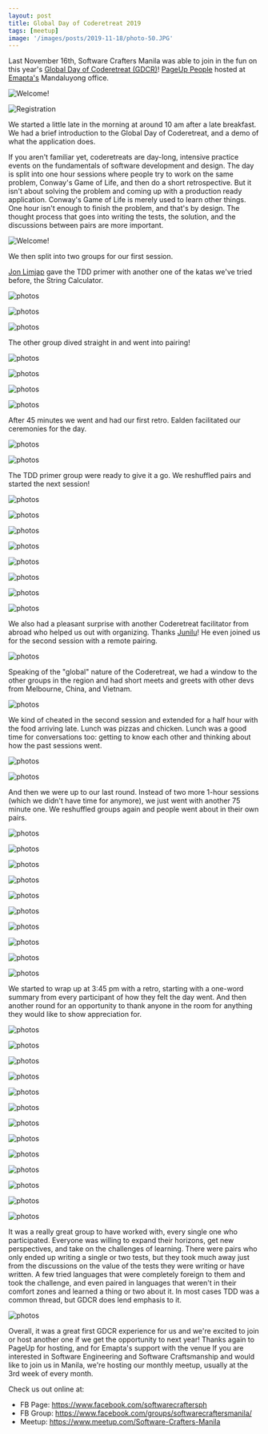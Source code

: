 ```yaml
---
layout: post
title: Global Day of Coderetreat 2019
tags: [meetup]
image: '/images/posts/2019-11-18/photo-50.JPG'
---
```


Last November 16th, Software Crafters Manila was able to join in the fun on this year's [Global Day of Coderetreat (GDCR)](www.coderetreat.org)! [PageUp People](www.pageuppeople.com) hosted at [Emapta's](www.emapta.com) Mandaluyong office.

![Welcome!](/images/posts/2019-11-18/photo-01.JPG)

![Registration](/images/posts/2019-11-18/photo-02.JPG)

We started a little late in the morning at around 10 am after a late breakfast. We had a brief introduction to the Global Day of Coderetreat, and a demo of what the application does.

If you aren't familiar yet, coderetreats are day-long, intensive practice events on the fundamentals of software development and design. The day is split into one hour sessions where people try to work on the same problem, Conway's Game of Life, and then do a short retrospective. But it isn't about solving the problem and coming up with a production ready application. Conway's Game of Life is merely used to learn other things. One hour isn't enough to finish the problem, and that's by design. The thought process that goes into writing the tests, the solution, and the discussions between pairs are more important.

![Welcome!](/images/posts/2019-11-18/photo-03.JPG)

We then split into two groups for our first session.

[Jon Limjap](https://twitter.com/LaTtEX) gave the TDD primer with another one of the katas we've tried before, the String Calculator.

![photos](/images/posts/2019-11-18/photo-08.JPG)

![photos](/images/posts/2019-11-18/photo-07.JPG)

![photos](/images/posts/2019-11-18/photo-09.JPG)

The other group dived straight in and went into pairing!

![photos](/images/posts/2019-11-18/photo-04.JPG)

![photos](/images/posts/2019-11-18/photo-05.JPG)

![photos](/images/posts/2019-11-18/photo-06.JPG)

![photos](/images/posts/2019-11-18/photo-10.JPG)

After 45 minutes we went and had our first retro. Ealden facilitated our ceremonies for the day.

![photos](/images/posts/2019-11-18/photo-13.JPG)

![photos](/images/posts/2019-11-18/photo-12.JPG)

The TDD primer group were ready to give it a go. We reshuffled pairs and started the next session!

![photos](/images/posts/2019-11-18/photo-14.JPG)

![photos](/images/posts/2019-11-18/photo-15.JPG)

![photos](/images/posts/2019-11-18/photo-16.JPG)

![photos](/images/posts/2019-11-18/photo-18.JPG)

![photos](/images/posts/2019-11-18/photo-19.JPG)

![photos](/images/posts/2019-11-18/photo-20.JPG)

![photos](/images/posts/2019-11-18/photo-22.JPG)

![photos](/images/posts/2019-11-18/photo-23.JPG)

We also had a pleasant surprise with another Coderetreat facilitator from abroad who helped us out with organizing.  Thanks [Junilu](https://twitter.com/jlacar)! He even joined us for the second session with a remote pairing. 

![photos](/images/posts/2019-11-18/photo-17.JPG)

Speaking of the "global" nature of the Coderetreat, we had a window to the other groups in the region and had short meets and greets with other devs from Melbourne, China, and Vietnam.

![photos](/images/posts/2019-11-18/photo-24.JPG)

We kind of cheated in the second session and extended for a half hour with the food arriving late. Lunch was pizzas and chicken. Lunch was a good time for conversations too: getting to know each other and thinking about how the past sessions went.

![photos](/images/posts/2019-11-18/photo-25.JPG)

![photos](/images/posts/2019-11-18/photo-26.JPG)

And then we were up to our last round. Instead of two more 1-hour sessions (which we didn't have time for anymore), we just went with another 75 minute one. We reshuffled groups again and people went about in their own pairs.

![photos](/images/posts/2019-11-18/photo-27.JPG)

![photos](/images/posts/2019-11-18/photo-28.JPG)

![photos](/images/posts/2019-11-18/photo-29.JPG)

![photos](/images/posts/2019-11-18/photo-30.JPG)

![photos](/images/posts/2019-11-18/photo-31.JPG)

![photos](/images/posts/2019-11-18/photo-32.JPG)

![photos](/images/posts/2019-11-18/photo-33.JPG)

![photos](/images/posts/2019-11-18/photo-34.JPG)

![photos](/images/posts/2019-11-18/photo-34-1.JPG)

![photos](/images/posts/2019-11-18/photo-35.JPG)

We started to wrap up at 3:45 pm with a retro, starting with a one-word summary from every participant of how they felt the day went. And then another round for an opportunity to thank anyone in the room for anything they would like to show appreciation for.

![photos](/images/posts/2019-11-18/photo-36.JPG)

![photos](/images/posts/2019-11-18/photo-37.JPG)

![photos](/images/posts/2019-11-18/photo-38.JPG)

![photos](/images/posts/2019-11-18/photo-39.JPG)

![photos](/images/posts/2019-11-18/photo-40.JPG)

![photos](/images/posts/2019-11-18/photo-41.JPG)

![photos](/images/posts/2019-11-18/photo-42.JPG)

![photos](/images/posts/2019-11-18/photo-43.JPG)

![photos](/images/posts/2019-11-18/photo-44.JPG)

![photos](/images/posts/2019-11-18/photo-45.JPG)

![photos](/images/posts/2019-11-18/photo-46.JPG)

![photos](/images/posts/2019-11-18/photo-47.JPG)

![photos](/images/posts/2019-11-18/photo-48.JPG)

It was a really great group to have worked with, every single one who participated. Everyone was willing to expand their horizons, get new perspectives, and take on the challenges of learning. There were pairs who only ended up writing a single or two tests, but they took much away just from the discussions on the value of the tests they were writing or have written. A few tried languages that were completely foreign to them and took the challenge, and even paired in languages that weren't in their comfort zones and learned a thing or two about it. In most cases TDD was a common thread, but GDCR does lend emphasis to it.


![photos](/images/posts/2019-11-18/photo-49.JPG)

Overall, it was a great first GDCR experience for us and we're excited to join or host another one if we get the opportunity to next year! Thanks again to PageUp for hosting, and for Emapta's support with the venue
If you are interested in Software Engineering and Software Craftsmanship and would like to join us in Manila, we're hosting our monthly meetup, usually at the 3rd week of every month. 

Check us out online at:
- FB Page: https://www.facebook.com/softwarecraftersph
- FB Group: https://www.facebook.com/groups/softwarecraftersmanila/
- Meetup: https://www.meetup.com/Software-Crafters-Manila
